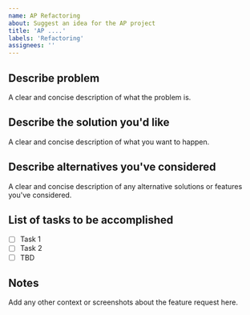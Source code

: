 ```yaml
---
name: AP Refactoring
about: Suggest an idea for the AP project
title: 'AP ....'
labels: 'Refactoring'
assignees: ''
---
```


## Describe problem

A clear and concise description of what the problem is.

## Describe the solution you'd like

A clear and concise description of what you want to happen.

## Describe alternatives you've considered

A clear and concise description of any alternative solutions or features you've considered.

## List of tasks to be accomplished

- [ ] Task 1
- [ ] Task 2
- [ ] TBD

## Notes

Add any other context or screenshots about the feature request here.
